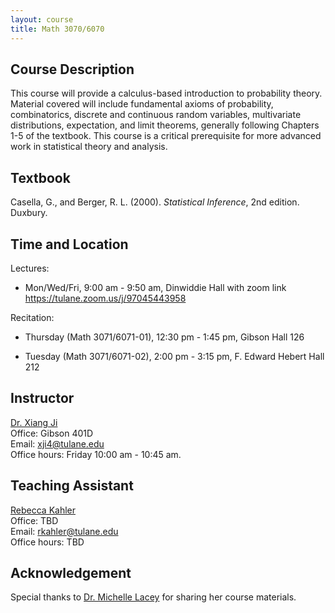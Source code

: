```yaml
---
layout: course
title: Math 3070/6070
---
```


## Course Description

This course will provide a calculus-based introduction to probability theory. Material covered will include fundamental axioms of probability, combinatorics, discrete and continuous random variables, multivariate distributions, expectation, and limit theorems, generally following Chapters 1-5 of the textbook. This course is a critical prerequisite for more advanced work in statistical theory and analysis.

## Textbook
Casella, G., and Berger, R. L. (2000). _Statistical Inference_, 2nd edition. Duxbury.

## Time and Location

Lectures: 

- Mon/Wed/Fri, 9:00 am - 9:50 am, Dinwiddie Hall with zoom link <https://tulane.zoom.us/j/97045443958>

Recitation:

- Thursday (Math 3071/6071-01), 12:30 pm - 1:45 pm, Gibson Hall 126

- Tuesday (Math 3071/6071-02), 2:00 pm - 3:15 pm, F. Edward Hebert Hall 212


## Instructor

[Dr. Xiang Ji](https://sse.tulane.edu/math/faculty/ji)\
Office: Gibson 401D\
Email: <xji4@tulane.edu>\
Office hours: Friday 10:00 am - 10:45 am.

## Teaching Assistant
[Rebecca Kahler](https://sse.tulane.edu/content/current-graduate-students)\
Office: TBD\
Email: <rkahler@tulane.edu>\
Office hours: TBD


## Acknowledgement

Special thanks to [Dr. Michelle Lacey](https://sse.tulane.edu/math/faculty/lacey) for sharing her course materials.

